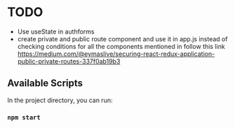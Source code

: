 # TODO

* Use useState in authforms
* create private and public route component and use it in app.js instead of checking conditions for all the components mentioned in <route> follow this link https://medium.com/@eymaslive/securing-react-redux-application-public-private-routes-337f0ab19b3


## Available Scripts

In the project directory, you can run:

### `npm start`

